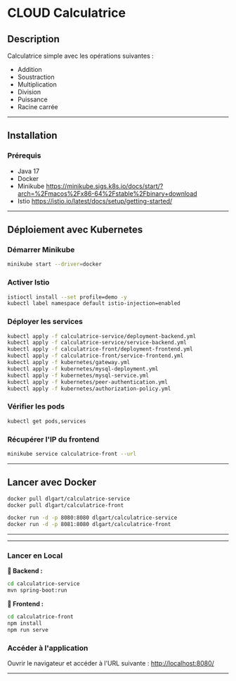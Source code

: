 # **CLOUD Calculatrice**

## **Description**
Calculatrice simple avec les opérations suivantes :
- Addition
- Soustraction
- Multiplication
- Division
- Puissance
- Racine carrée

---

## **Installation**
### **Prérequis**
- Java 17
- Docker
- Minikube https://minikube.sigs.k8s.io/docs/start/?arch=%2Fmacos%2Fx86-64%2Fstable%2Fbinary+download
- Istio https://istio.io/latest/docs/setup/getting-started/

---

## **Déploiement avec Kubernetes**
### **Démarrer Minikube**
```bash
minikube start --driver=docker      
```
### **Activer Istio**
```bash
istioctl install --set profile=demo -y
kubectl label namespace default istio-injection=enabled
```

### **Déployer les services**
```bash
kubectl apply -f calculatrice-service/deployment-backend.yml
kubectl apply -f calculatrice-service/service-backend.yml
kubectl apply -f calculatrice-front/deployment-frontend.yml
kubectl apply -f calculatrice-front/service-frontend.yml
kubectl apply -f kubernetes/gateway.yml
kubectl apply -f kubernetes/mysql-deployment.yml
kubectl apply -f kubernetes/mysql-service.yml
kubectl apply -f kubernetes/peer-authentication.yml
kubectl apply -f kubernetes/authorization-policy.yml
```

### **Vérifier les pods**
```bash
kubectl get pods,services
```
### **Récupérer l'IP du frontend**
```bash
minikube service calculatrice-front --url
```

---

## **Lancer avec Docker**
```bash
docker pull dlgart/calculatrice-service
docker pull dlgart/calculatrice-front

docker run -d -p 8080:8080 dlgart/calculatrice-service
docker run -d -p 8081:8080 dlgart/calculatrice-front
```

---
---

### **Lancer en Local**
**🔹 Backend :**
```bash
cd calculatrice-service
mvn spring-boot:run
```
**🔹 Frontend :**
```bash
cd calculatrice-front
npm install
npm run serve
```
### **Accéder à l'application**
Ouvrir le navigateur et accéder à l'URL suivante : [http://localhost:8080/](http://localhost:8081/)

---
 


